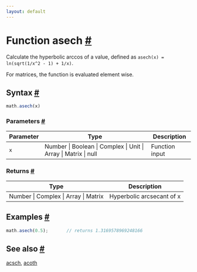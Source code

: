 ```yaml
---
layout: default
---
```


<h1 id="function-asech">Function asech <a href="#function-asech" title="Permalink">#</a></h1>

Calculate the hyperbolic arccos of a value,
defined as `asech(x) = ln(sqrt(1/x^2 - 1) + 1/x)`.

For matrices, the function is evaluated element wise.


<h2 id="syntax">Syntax <a href="#syntax" title="Permalink">#</a></h2>

```js
math.asech(x)
```

<h3 id="parameters">Parameters <a href="#parameters" title="Permalink">#</a></h3>

Parameter | Type | Description
--------- | ---- | -----------
`x` | Number &#124; Boolean &#124; Complex &#124; Unit &#124; Array &#124; Matrix &#124; null | Function input

<h3 id="returns">Returns <a href="#returns" title="Permalink">#</a></h3>

Type | Description
---- | -----------
Number &#124; Complex &#124; Array &#124; Matrix | Hyperbolic arcsecant of x


<h2 id="examples">Examples <a href="#examples" title="Permalink">#</a></h2>

```js
math.asech(0.5);       // returns 1.3169578969248166
```


<h2 id="see-also">See also <a href="#see-also" title="Permalink">#</a></h2>

[acsch](acsch.html),
[acoth](acoth.html)


<!-- Note: This file is automatically generated from source code comments. Changes made in this file will be overridden. -->
